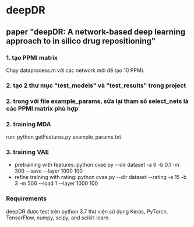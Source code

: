 # deepDR
## paper "deepDR: A network-based deep learning approach to in silico drug repositioning"

### 1. tạo PPMI matrix
 Chạy dataprocess.m với các network mới để tạo 10 PPMI.

### 2. tạo 2 thư mục "test_models" và "test_results" trong project
### 2. trong với file example_params, sửa lại tham số select_nets là các PPMI matrix phù hợp
### 2. training MDA
  run: python getFeatures.py example_params.txt
### 3. training VAE
  - pretraining with features: python cvae.py --dir dataset -a 6 -b 0.1 -m 300 --save --layer 1000 100
  -  refine training with rating: python cvae.py --dir dataset --rating -a 15 -b 3 -m 500 --load 1 --layer 1000 100

### Requirements
deepDR được test trên python 3.7
thư viện sử dụng  Keras, PyTorch, TensorFlow, numpy, scipy, and scikit-learn.

